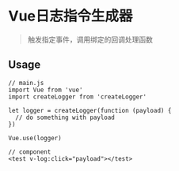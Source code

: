 # Vue日志指令生成器

> 触发指定事件，调用绑定的回调处理函数

## Usage

```
// main.js
import Vue from 'vue'
import createLogger from 'createLogger'

let logger = createLogger(function (payload) {
  // do something with payload
})

Vue.use(logger)

// component
<test v-log:click="payload"></test>
```
